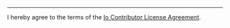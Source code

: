 
---

I hereby agree to the terms of the [Io Contributor License Agreement](../CONTRIBUTING.md#io-contributor-license-agreement).
